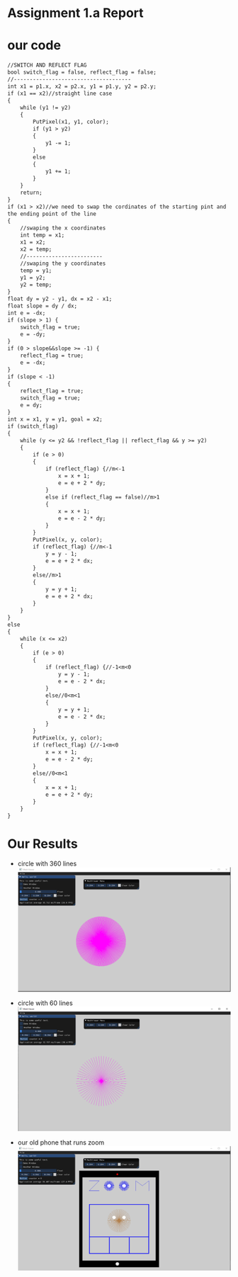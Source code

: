 # Assignment 1.a Report 
# our code

    //SWITCH AND REFLECT FLAG
	bool switch_flag = false, reflect_flag = false;
	//-------------------------------------
	int x1 = p1.x, x2 = p2.x, y1 = p1.y, y2 = p2.y;
	if (x1 == x2)//straight line case 
	{
		while (y1 != y2)
		{
			PutPixel(x1, y1, color);
			if (y1 > y2)
			{
				y1 -= 1;
			}
			else
			{
				y1 += 1;
			}
		}
		return;
	}
	if (x1 > x2)//we need to swap the cordinates of the starting pint and the ending point of the line
	{
		//swaping the x coordinates
		int temp = x1;
		x1 = x2;
		x2 = temp;
		//------------------------
		//swaping the y coordinates
		temp = y1;
		y1 = y2;
		y2 = temp;
	}
	float dy = y2 - y1, dx = x2 - x1;
	float slope = dy / dx;
	int e = -dx;
	if (slope > 1) {
		switch_flag = true;
		e = -dy;
	}
	if (0 > slope&&slope >= -1) {
		reflect_flag = true;
		e = -dx;
	}
	if (slope < -1)
	{
		reflect_flag = true;
		switch_flag = true;
		e = dy;
	}
	int x = x1, y = y1, goal = x2;
	if (switch_flag)
	{
		while (y <= y2 && !reflect_flag || reflect_flag && y >= y2)
		{
			if (e > 0)
			{
				if (reflect_flag) {//m<-1
					x = x + 1;
					e = e + 2 * dy;
				}
				else if (reflect_flag == false)//m>1
				{
					x = x + 1;
					e = e - 2 * dy;
				}
			}
			PutPixel(x, y, color);
			if (reflect_flag) {//m<-1
				y = y - 1;
				e = e + 2 * dx;
			}
			else//m>1
			{
				y = y + 1;
				e = e + 2 * dx;
			}
		}
	}
	else
	{
		while (x <= x2)
		{
			if (e > 0)
			{
				if (reflect_flag) {//-1<m<0
					y = y - 1;
					e = e - 2 * dx;
				}
				else//0<m<1
				{
					y = y + 1;
					e = e - 2 * dx;
				}
			}
			PutPixel(x, y, color);
			if (reflect_flag) {//-1<m<0
				x = x + 1;
				e = e - 2 * dy;
			}
			else//0<m<1
			{
				x = x + 1;
				e = e + 2 * dy;
			}
		}
	}
	

# Our Results

 - circle with 360 lines
  ![enter image description here](Screenshot%202021-10-20%20114341.png)
  
 - circle with 60 lines
 ![enter image description here](Capture.PNG)
 - our old phone that runs zoom
 ![enter image description here](Screenshot%202021-10-20%20114847.png)
